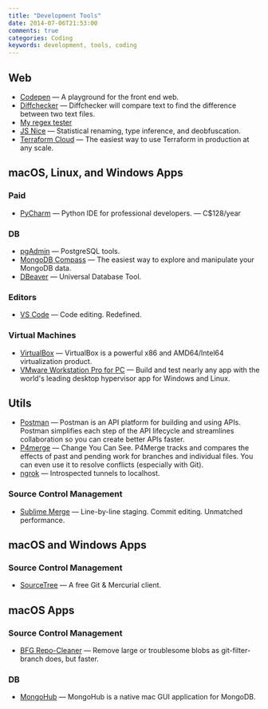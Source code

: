 ```yaml
---
title: "Development Tools"
date: 2014-07-06T21:53:00
comments: true
categories: Coding
keywords: development, tools, coding
---
```


## Web

- [Codepen](https://codepen.io/) — A playground for the front end web.
- [Diffchecker](http://www.diffchecker.com/diff) — Diffchecker will compare text to find the difference between two text files.
- [My regex tester](http://www.myregextester.com/index.php)
- [JS Nice](http://jsnice.org/) — Statistical renaming, type inference, and deobfuscation.
- [Terraform Cloud](https://www.terraform.io/cloud) — The easiest way to use Terraform in production at any scale.

## macOS, Linux, and Windows Apps

### Paid

- [PyCharm](https://www.jetbrains.com/pycharm/) — Python IDE for professional developers. — C$128/year

### DB

- [pgAdmin](http://www.pgadmin.org/) — PostgreSQL tools.
- [MongoDB Compass](https://www.mongodb.com/products/compass) — The easiest way to explore and manipulate your MongoDB data.
- [DBeaver](https://dbeaver.io/) — Universal Database Tool.

### Editors

- [VS Code](https://code.visualstudio.com/) — Code editing. Redefined.

### Virtual Machines

- [VirtualBox](https://www.virtualbox.org/) — VirtualBox is a powerful x86 and AMD64/Intel64 virtualization product.
- [VMware Workstation Pro for PC](https://www.vmware.com/products/desktop-hypervisor/workstation-and-fusion) — Build and test nearly any app with the world's leading desktop hypervisor app for Windows and Linux.

## Utils

- [Postman](https://www.getpostman.com/) — Postman is an API platform for building and using APIs. Postman simplifies each step of the API lifecycle and streamlines collaboration so you can create better APIs faster.
- [P4merge](https://www.perforce.com/products/helix-core-apps/merge-diff-tool-p4merge) — Change You Can See. P4Merge tracks and compares the effects of past and pending work for branches and individual files. You can even use it to resolve conflicts (especially with Git).
- [ngrok](https://ngrok.com/) — Introspected tunnels to localhost.

### Source Control Management

- [Sublime Merge](https://www.sublimemerge.com/) — Line-by-line staging. Commit editing. Unmatched performance.

## macOS and Windows Apps

### Source Control Management

- [SourceTree](http://www.sourcetreeapp.com/) — A free Git & Mercurial client.

## macOS Apps

### Source Control Management

- [BFG Repo-Cleaner](https://rtyley.github.io/bfg-repo-cleaner/) — Remove large or troublesome blobs as git-filter-branch does, but faster.

### DB

- [MongoHub](https://github.com/bububa/MongoHub-Mac) — MongoHub is a native mac GUI application for MongoDB.

